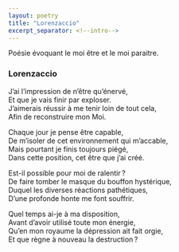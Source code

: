```yaml
---
layout: poetry
title: "Lorenzaccio"
excerpt_separator: <!--intro-->
---
```


Poésie évoquant le moi être et le moi paraitre.

<!--intro-->

### Lorenzaccio

J’ai l’impression de n’être qu’énervé,  
Et que je vais finir par exploser.  
J’aimerais réussir à me tenir loin de tout cela,  
Afin de reconstruire mon Moi.

Chaque jour je pense être capable,  
De m’isoler de cet environnement qui m’accable,  
Mais pourtant je finis toujours piégé,  
Dans cette position, cet être que j’ai créé.

Est-il possible pour moi de ralentir ?  
De faire tomber le masque du bouffon hystérique,  
Duquel les diverses réactions pathétiques,  
D’une profonde honte me font souffrir.

Quel temps ai-je à ma disposition,  
Avant d’avoir utilisé toute mon énergie,  
Qu’en mon royaume la dépression ait fait orgie,  
Et que règne à nouveau la destruction ?
